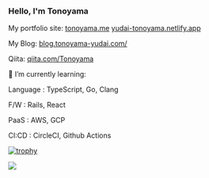 ### Hello, I'm Tonoyama
My portfolio site:
[tonoyama.me](https://www.tonoyama.me/)
[yudai-tonoyama.netlify.app](https://yudai-tonoyama.netlify.app/)

My Blog:
[blog.tonoyama-yudai.com/](https://blog.tonoyama-yudai.com/)

Qiita:
[qiita.com/Tonoyama](https://qiita.com/Tonoyama)

🌱 I’m currently learning:

Language : TypeScript, Go, Clang

F/W : Rails, React

PaaS : AWS, GCP

CI:CD : CircleCI, Github Actions


[![trophy](https://github-profile-trophy.vercel.app/?username=Tonoyama)](https://github.com/Tonoyama/github-profile-trophy)

<a href="https://github.com/Tonoyama/github-readme-stats">
  <img align="left" src="https://github-readme-stats.vercel.app/api?username=Tonoyama&count_private=true&show_icons=true" />
</a>
<!--
**Tonoyama/Tonoyama** is a ✨ _special_ ✨ repository because its `README.md` (this file) appears on your GitHub profile.

Here are some ideas to get you started:

- 🔭 I’m currently working on ...
- 🌱 I’m currently learning ...
- 👯 I’m looking to collaborate on ...
- 🤔 I’m looking for help with ...
- 💬 Ask me about ...
- 📫 How to reach me: ...
- 😄 Pronouns: ...
- ⚡ Fun fact: ...
-->
